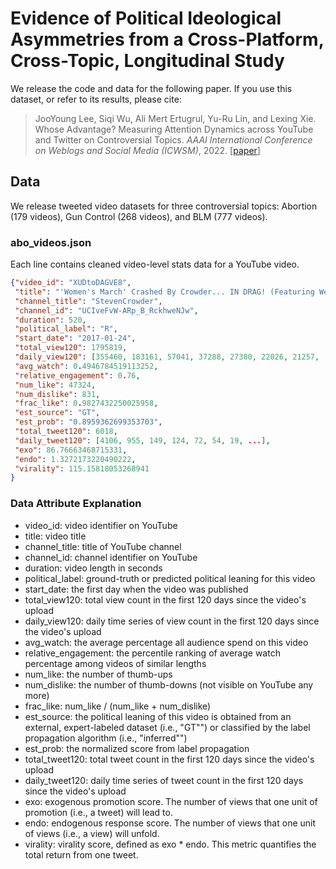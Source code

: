 # Evidence of Political Ideological Asymmetries from a Cross-Platform, Cross-Topic, Longitudinal Study

We release the code and data for the following paper.
If you use this dataset, or refer to its results, please cite:
> JooYoung Lee, Siqi Wu, Ali Mert Ertugrul, Yu-Ru Lin, and Lexing Xie. Whose Advantage? Measuring Attention Dynamics across YouTube and Twitter on Controversial Topics. *AAAI International Conference on Weblogs and Social Media (ICWSM)*, 2022. \[[paper](https://avalanchesiqi.github.io/files/icwsm2022xplatform.pdf)\]

## Data
We release tweeted video datasets for three controversial topics: Abortion (179 videos), Gun Control (268 videos), and BLM (777 videos).

### abo_videos.json
Each line contains cleaned video-level stats data for a YouTube video.

```json
{"video_id": "XUDtoDAGVE8",
 "title": "'Women's March' Crashed By Crowder... IN DRAG! (Featuring Wendy Davis)",
 "channel_title": "StevenCrowder",
 "channel_id": "UCIveFvW-ARp_B_RckhweNJw",
 "duration": 520,
 "political_label": "R",
 "start_date": "2017-01-24",
 "total_view120": 1795819,
 "daily_view120": [355460, 183161, 57041, 37288, 27380, 22026, 21257, ...],
 "avg_watch": 0.4946784519113252,
 "relative_engagement": 0.76,
 "num_like": 47324,
 "num_dislike": 831,
 "frac_like": 0.9827432250025958,
 "est_source": "GT",
 "est_prob": "0.8959362699353703",
 "total_tweet120": 6018,
 "daily_tweet120": [4106, 955, 149, 124, 72, 54, 19, ...],
 "exo": 86.76663468715331,
 "endo": 1.3272173220490222,
 "virality": 115.15818053268941
}
```

### Data Attribute Explanation
* video_id: video identifier on YouTube
* title: video title
* channel_title: title of YouTube channel
* channel_id: channel identifier on YouTube
* duration: video length in seconds
* political_label: ground-truth or predicted political leaning for this video
* start_date: the first day when the video was published
* total_view120: total view count in the first 120 days since the video's upload
* daily_view120: daily time series of view count in the first 120 days since the video's upload
* avg_watch: the average percentage all audience spend on this video
* relative_engagement: the percentile ranking of average watch percentage among videos of similar lengths
* num_like: the number of thumb-ups
* num_dislike: the number of thumb-downs (not visible on YouTube any more)
* frac_like: num_like / (num_like + num_dislike)
* est_source: the political leaning of this video is obtained from an external, expert-labeled dataset (i.e., "GT"") or classified by the label propagation algorithm (i.e., "inferred"")
* est_prob: the normalized score from label propagation
* total_tweet120: total tweet count in the first 120 days since the video's upload
* daily_tweet120: daily time series of tweet count in the first 120 days since the video's upload
* exo: exogenous promotion score. The number of views that one unit of promotion (i.e., a tweet) will lead to.
* endo: endogenous response score. The number of views that one unit of views (i.e., a view) will unfold.
* virality: virality score, defined as exo * endo. This metric quantifies the total return from one tweet.

